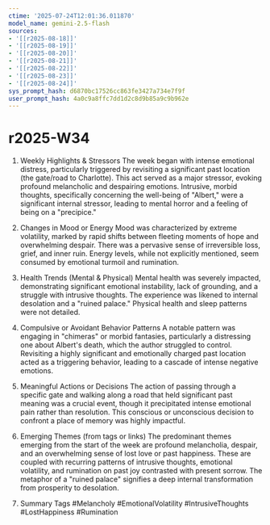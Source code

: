 ```yaml
---
ctime: '2025-07-24T12:01:36.011870'
model_name: gemini-2.5-flash
sources:
- '[[r2025-08-18]]'
- '[[r2025-08-19]]'
- '[[r2025-08-20]]'
- '[[r2025-08-21]]'
- '[[r2025-08-22]]'
- '[[r2025-08-23]]'
- '[[r2025-08-24]]'
sys_prompt_hash: d6870bc17526cc863fe3427a734e7f9f
user_prompt_hash: 4a0c9a8ffc7dd1d2c8d9b85a9c9b962e
---
```

# r2025-W34

1. Weekly Highlights & Stressors
The week began with intense emotional distress, particularly triggered by revisiting a significant past location (the gate/road to Charlotte). This act served as a major stressor, evoking profound melancholic and despairing emotions. Intrusive, morbid thoughts, specifically concerning the well-being of "Albert," were a significant internal stressor, leading to mental horror and a feeling of being on a "precipice."

2. Changes in Mood or Energy
Mood was characterized by extreme volatility, marked by rapid shifts between fleeting moments of hope and overwhelming despair. There was a pervasive sense of irreversible loss, grief, and inner ruin. Energy levels, while not explicitly mentioned, seem consumed by emotional turmoil and rumination.

3. Health Trends (Mental & Physical)
Mental health was severely impacted, demonstrating significant emotional instability, lack of grounding, and a struggle with intrusive thoughts. The experience was likened to internal desolation and a "ruined palace." Physical health and sleep patterns were not detailed.

4. Compulsive or Avoidant Behavior Patterns
A notable pattern was engaging in "chimeras" or morbid fantasies, particularly a distressing one about Albert's death, which the author struggled to control. Revisiting a highly significant and emotionally charged past location acted as a triggering behavior, leading to a cascade of intense negative emotions.

5. Meaningful Actions or Decisions
The action of passing through a specific gate and walking along a road that held significant past meaning was a crucial event, though it precipitated intense emotional pain rather than resolution. This conscious or unconscious decision to confront a place of memory was highly impactful.

6. Emerging Themes (from tags or links)
The predominant themes emerging from the start of the week are profound melancholia, despair, and an overwhelming sense of lost love or past happiness. These are coupled with recurring patterns of intrusive thoughts, emotional volatility, and rumination on past joy contrasted with present sorrow. The metaphor of a "ruined palace" signifies a deep internal transformation from prosperity to desolation.

7. Summary Tags
#Melancholy #EmotionalVolatility #IntrusiveThoughts #LostHappiness #Rumination
